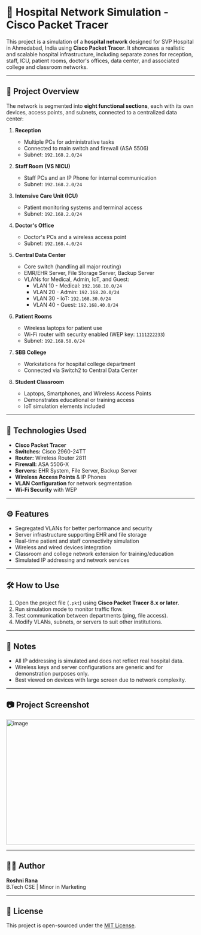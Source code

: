 # 🏥 Hospital Network Simulation - Cisco Packet Tracer

This project is a simulation of a **hospital network** designed for SVP Hospital in Ahmedabad, India using **Cisco Packet Tracer**. It showcases a realistic and scalable hospital infrastructure, including separate zones for reception, staff, ICU, patient rooms, doctor's offices, data center, and associated college and classroom networks.

---

## 📁 Project Overview

The network is segmented into **eight functional sections**, each with its own devices, access points, and subnets, connected to a centralized data center:

1. **Reception**
   - Multiple PCs for administrative tasks
   - Connected to main switch and firewall (ASA 5506)
   - Subnet: `192.168.2.0/24`

2. **Staff Room (VS NICU)**
   - Staff PCs and an IP Phone for internal communication
   - Subnet: `192.168.2.0/24`

3. **Intensive Care Unit (ICU)**
   - Patient monitoring systems and terminal access
   - Subnet: `192.168.2.0/24`

4. **Doctor's Office**
   - Doctor's PCs and a wireless access point
   - Subnet: `192.168.4.0/24`

5. **Central Data Center**
   - Core switch (handling all major routing)
   - EMR/EHR Server, File Storage Server, Backup Server
   - VLANs for Medical, Admin, IoT, and Guest:
     - VLAN 10 - Medical: `192.168.10.0/24`
     - VLAN 20 - Admin: `192.168.20.0/24`
     - VLAN 30 - IoT: `192.168.30.0/24`
     - VLAN 40 - Guest: `192.168.40.0/24`

6. **Patient Rooms**
   - Wireless laptops for patient use
   - Wi-Fi router with security enabled (WEP key: `1111222233`)
   - Subnet: `192.168.50.0/24`

7. **SBB College**
   - Workstations for hospital college department
   - Connected via Switch2 to Central Data Center

8. **Student Classroom**
   - Laptops, Smartphones, and Wireless Access Points
   - Demonstrates educational or training access
   - IoT simulation elements included

---

## 🔌 Technologies Used

- **Cisco Packet Tracer**
- **Switches:** Cisco 2960-24TT
- **Router:** Wireless Router 2811
- **Firewall:** ASA 5506-X
- **Servers:** EHR System, File Server, Backup Server
- **Wireless Access Points** & IP Phones
- **VLAN Configuration** for network segmentation
- **Wi-Fi Security** with WEP

---

## ⚙️ Features

- Segregated VLANs for better performance and security
- Server infrastructure supporting EHR and file storage
- Real-time patient and staff connectivity simulation
- Wireless and wired devices integration
- Classroom and college network extension for training/education
- Simulated IP addressing and network services

---

## 🛠️ How to Use

1. Open the project file (`.pkt`) using **Cisco Packet Tracer 8.x or later**.
2. Run simulation mode to monitor traffic flow.
3. Test communication between departments (ping, file access).
4. Modify VLANs, subnets, or servers to suit other institutions.

---

## 📌 Notes

- All IP addressing is simulated and does not reflect real hospital data.
- Wireless keys and server configurations are generic and for demonstration purposes only.
- Best viewed on devices with large screen due to network complexity.

---

## 📷 Project Screenshot

<img width="631" height="335" alt="image" src="https://github.com/user-attachments/assets/f95c085e-4c8d-4f90-bf98-59016bdbeaa4" />


---

## 🧑‍💻 Author

**Roshni Rana**  
B.Tech CSE | Minor in Marketing  

---

## 📄 License

This project is open-sourced under the [MIT License](LICENSE).

